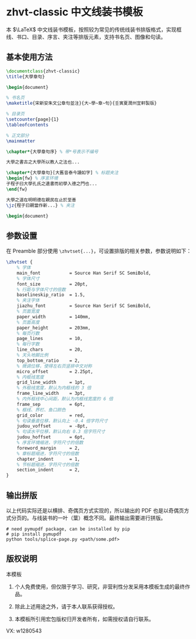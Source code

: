 # zhvt-classic 中文线装书模板

本 $\LaTeX$ 中文线装书模板，按照较为常见的传统线装书排版格式，实现框线、书口、目录、序言、夹注等排版元素，支持书名页、图像和句读。

## 基本使用方法

```tex
\documentclass{zhvt-classic}
\title{大學章句}

\begin{document}

% 书名页
\maketitle{宋新安朱文公章句並注}{大~學~章~句}{壬寅夏潤州宜軒製版}

% 目录页
\setcounter{page}{1}
\tableofcontents

% 正文部分
\mainmatter 

\chapter*{大學章句序} % 带*号表示不编号

大學之書古之大學所以教人之法也...

\chapter*{大學章句}[大舊音泰今讀如字] % 标题夹注
\begin{fw} % 序言环境
子程子曰大學孔氏之遺書而初學入德之門也...
\end{fw}

大學之道在明明德在親民在止於至善
\jz{程子曰親當作新...} % 夹注

\begin{document}
```

## 参数设置

在 Preamble 部分使用 `\zhvtset{...}`，可设置排版的相关参数，参数说明如下：

```tex
\zhvtset {
    % 字体
    main_font           = Source Han Serif SC SemiBold,
    % 字体尺寸
    font_size           = 20pt,
    % 行距与字体尺寸的倍数
    baselineskip_ratio  = 1.5,
    % 夹注字体
    jiazhu_font         = Source Han Serif SC SemiBold,
    % 页面宽度
    paper_width         = 140mm,
    % 页面高度
    paper_height        = 203mm,
    % 每页行数
    page_lines          = 10,
    % 每行字数
    line_chars          = 20,
    % 天头地脚比例
    top_bottom_ratio    = 2,
    % 微调位移，使得左右页竖排中文对称
    micro_offset        = 2.25pt,
    % 内框线宽度
    grid_line_width     = 1pt,
    % 外框线宽度，默认为内框线的 3 倍
    frame_line_width    = 3pt,
    % 内外框线中心间距，默认为内框线宽度的 6 倍
    frame_sep           = 6pt,
    % 框线、界栏、鱼口颜色
    grid_color          = red,
    % 句读垂直位移，默认向上 -0.4 倍字符尺寸
    judou_voffset       = -8pt,
    % 句读水平位移，默认向右 0.3 倍字符尺寸
    judou_hoffset       = 6pt,
    % 序言环境缩进，字符尺寸的倍数
    foreword_margin     = 2,
    % 章标题缩进，字符尺寸的倍数
    chapter_indent      = 1,
    % 节标题缩进，字符尺寸的倍数
    section_indent      = 2,
}
```

## 输出拼版

以上代码实际还是以横排、奇偶页方式实现的，所以输出的 PDF 也是以奇偶页方式分页的。与线装书的一叶（葉）概念不同。最终输出需要进行拼版。

```shell
# need pymupdf package, can be installed by pip
# pip install pymupdf
python tools/splice-page.py <path/some.pdf>
```

## 版权说明

本模板

1. 个人免费使用，但仅限于学习、研究，非营利性分发采用本模板生成的最终作品。

2. 除此上述用途之外，请于本人联系获得授权。

3. 本模板所引用宏包版权归开发者所有，如需授权请自行联系。

VX: w1280543
